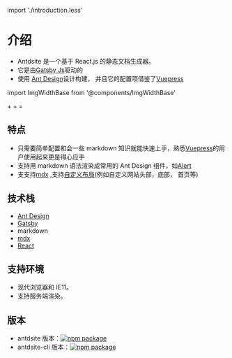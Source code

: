 import './introduction.less'

# 介绍

- Antdsite 是一个基于 React.js 的静态文档生成器。
- 它是由[Gatsby Js](https://www.gatsbyjs.org/)驱动的
- 使用 [Ant Design](https://ant.design/)设计构建， 并且它的配置项借鉴了[Vuepress](https://antdsite.vuejs.org/)

import ImgWidthBase from '@components/ImgWidthBase'

<div class="pic-plus">
  <ImgWidthBase url="antd-icon.svg" width={120} />
   <span>+</span>
  <ImgWidthBase url="react-icon.svg" width={120}/>
    <span>+</span> 
  <ImgWidthBase url="gatsby-icon-144x144.png" width={120}/>
   <span>=</span> 
  <ImgWidthBase url="favicon.png" width={120}/>
</div>

## 特点

- 只需要简单配置和会一些 markdown 知识就能快速上手，熟悉[Vuepress](https://antdsite.vuejs.org/)的用户使用起来更是得心应手
- 支持用 markdown 语法渲染成常用的 Ant Design 组件，如[Alert](https://www.yvescoding.com/antdsite/zh/guide/markdown#%E6%8F%90%E7%A4%BA%E6%A1%86%EF%BC%88alert%EF%BC%89)
- 支支持[mdx](https://github.com/mdx-js/mdx) ,支持[自定义布局](https://www.yvescoding.com/antdsite/zh/guide/theme#custom-layout)(例如自定义网站头部，底部， 首页等)

## 技术栈

- [Ant Design](https://ant.design/docs/react/introduce-cn)
- [Gatsby](https://www.gatsbyjs.org/)
- markdown
- [mdx](https://github.com/mdx-js/mdx)
- [React](https://reactjs.org/)

## 支持环境

- 现代浏览器和 IE11。
- 支持服务端渲染。

## 版本

- antdsite 版本：[![npm package](https://img.shields.io/npm/v/antdsite.svg?style=flat-square)](https://www.npmjs.org/package/antdsite)
- antdsite-cli 版本：[![npm package](https://img.shields.io/npm/v/antdsite-cli.svg?style=flat-square)](https://www.npmjs.org/package/antdsite-cli)
